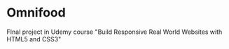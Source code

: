 # Omnifood
FInal project in Udemy course "Build Responsive Real World Websites with HTML5 and CSS3"
